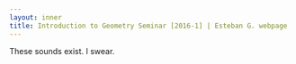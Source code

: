 ```yaml
---
layout: inner
title: Introduction to Geometry Seminar [2016-1] | Esteban G. webpage
---
```


<p>These sounds exist. I swear.</p>
